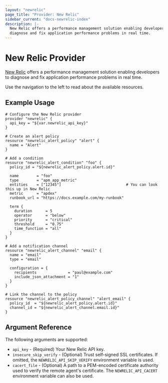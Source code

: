 ```yaml
---
layout: "newrelic"
page_title: "Provider: New Relic"
sidebar_current: "docs-newrelic-index"
description: |-
  New Relic offers a performance management solution enabling developers to
  diagnose and fix application performance problems in real time.
---
```


# New Relic Provider

[New Relic](https://newrelic.com/) offers a performance management solution
enabling developers to diagnose and fix application performance problems in real time.

Use the navigation to the left to read about the available resources.

## Example Usage

```hcl
# Configure the New Relic provider
provider "newrelic" {
  api_key = "${var.newrelic_api_key}"
}

# Create an alert policy
resource "newrelic_alert_policy" "alert" {
  name = "Alert"
}

# Add a condition
resource "newrelic_alert_condition" "foo" {
  policy_id = "${newrelic_alert_policy.alert.id}"

  name        = "foo"
  type        = "apm_app_metric"
  entities    = ["12345"]                             # You can look this up in New Relic
  metric      = "apdex"
  runbook_url = "https://docs.example.com/my-runbook"

  term {
    duration      = 5
    operator      = "below"
    priority      = "critical"
    threshold     = "0.75"
    time_function = "all"
  }
}

# Add a notification channel
resource "newrelic_alert_channel" "email" {
  name = "email"
  type = "email"

  configuration = {
    recipients              = "paul@example.com"
    include_json_attachment = "1"
  }
}

# Link the channel to the policy
resource "newrelic_alert_policy_channel" "alert_email" {
  policy_id  = "${newrelic_alert_policy.alert.id}"
  channel_id = "${newrelic_alert_channel.email.id}"
}
```

## Argument Reference

The following arguments are supported:

* `api_key` - (Required) Your New Relic API key.
* `insecure_skip_verify` - (Optional) Trust self-signed SSL certificates. If omitted, the `NEWRELIC_API_SKIP_VERIFY` environment variable is used.
* `cacert_file` - (Optional) A path to a PEM-encoded certificate authority used to verify the remote agent's certificate. The `NEWRELIC_API_CACERT` environment variable can also be used.
